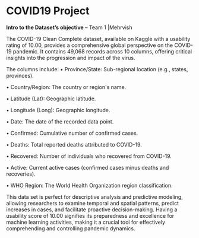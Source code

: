 # COVID19 Project

**Intro to the Dataset’s objective** – Team 1 |Mehrvish

The COVID-19 Clean Complete dataset, available on Kaggle with a usability rating of 10.00, provides a
comprehensive global perspective on the COVID-19 pandemic. It contains 49,068 records across 10 columns,
offering critical insights into the progression and impact of the virus. 

The columns include:
  •  Province/State: Sub-regional location (e.g., states,
provinces).

  • Country/Region: The country or region's name.

  • Latitude (Lat): Geographic latitude.

  • Longitude (Long): Geographic longitude.

  • Date: The date of the recorded data point.
  
  • Confirmed: Cumulative number of confirmed cases.

  • Deaths: Total reported deaths attributed to COVID-19.

  • Recovered: Number of individuals who recovered from COVID-19.

  • Active: Current active cases (confirmed cases minus deaths and recoveries).

  • WHO Region: The World Health Organization region classification.

This data set is perfect for descriptive analysis and predictive modeling, allowing researchers to examine temporal
and spatial patterns, predict increases in cases, and facilitate proactive decision-making. Having a usability score of
10.00 signifies its preparedness and excellence for machine learning activities, making it a crucial tool for effectively
comprehending and controlling pandemic dynamics.
